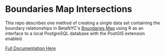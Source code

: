 # Boundaries Map Intersections

This repo describes one method of creating a single data set [](./nyc_boundary_intersections.csv`) containing the boundary relationships in BetaNYC's [Boundaries Map](https://boundaries.beta.nyc/?) using R as an interface to a local PostgreSQL database with the PostGIS extension enabled. 

[Full Documentation Here](boundaries-map.intersections.md)
